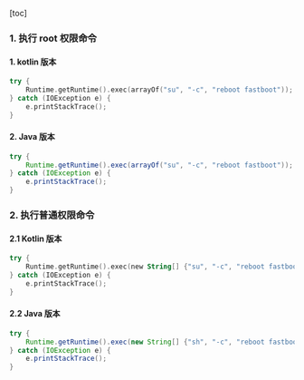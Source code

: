 [toc]

### 1. 执行 root 权限命令

#### 1. kotlin 版本

```kotlin
try {
    Runtime.getRuntime().exec(arrayOf("su", "-c", "reboot fastboot"));
} catch (IOException e) {
    e.printStackTrace();
}
```

#### 2. Java 版本

```java
try {
    Runtime.getRuntime().exec(arrayOf("su", "-c", "reboot fastboot"));
} catch (IOException e) {
    e.printStackTrace();
}
```

### 2. 执行普通权限命令

#### 2.1 Kotlin 版本

```kotlin
try {
    Runtime.getRuntime().exec(new String[] {"su", "-c", "reboot fastboot"});
} catch (IOException e) {
    e.printStackTrace();
}
```

#### 2.2 Java 版本

```java
try {
    Runtime.getRuntime().exec(new String[] {"sh", "-c", "reboot fastboot"});
} catch (IOException e) {
    e.printStackTrace();
}
```



